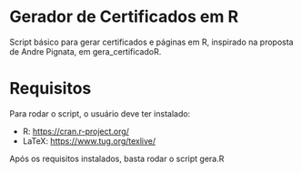 # Gerador de Certificados em R

Script básico para gerar certificados e páginas em R, inspirado na proposta de Andre Pignata, em gera_certificadoR. 

# Requisitos
  Para rodar o script, o usuário deve ter instalado:
  
  * R: https://cran.r-project.org/
  * LaTeX: https://www.tug.org/texlive/
  
  Após os requisitos instalados, basta rodar o script gera.R
